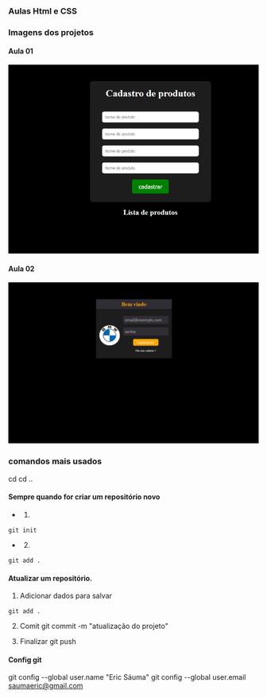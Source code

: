 ### Aulas Html e CSS

### Imagens dos projetos

#### Aula 01
<img src="./screens/aula-01.png" alt="não consegui carregar">

#### Aula 02
<img src="./screens/aula-02.png" alt="não consegui carregar">


### comandos mais usados

cd
cd ..

#### Sempre quando for criar um repositório novo
* 1.
 ```
 git init
 ```

 * 2.
 ```
 git add .
 ```

#### Atualizar um repositório.
 1. Adicionar dados para salvar
 ```
 git add .
 ```
 2. Comit
 git commit -m "atualização do projeto"
 
 3. Finalizar
 git push

 #### Config git

git config --global user.name "Eric Sáuma"
git config --global user.email saumaeric@gmail.com